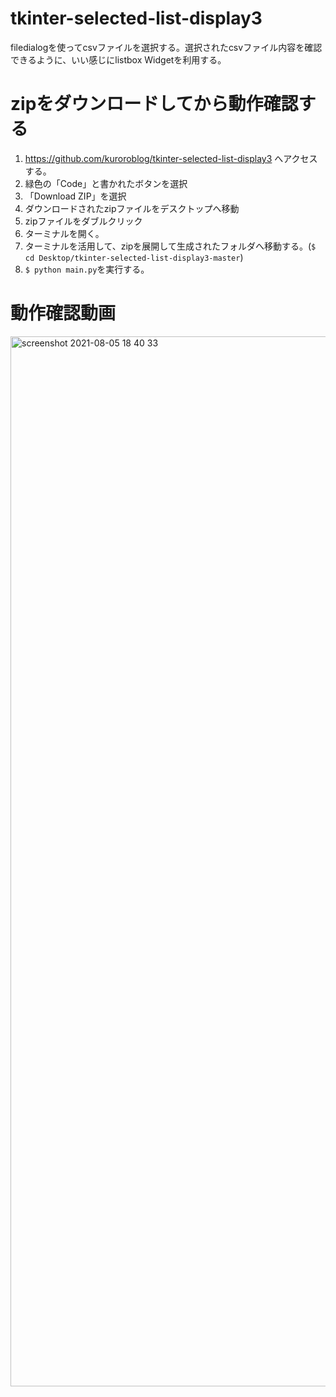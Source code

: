 # tkinter-selected-list-display3
filedialogを使ってcsvファイルを選択する。選択されたcsvファイル内容を確認できるように、いい感じにlistbox Widgetを利用する。

# zipをダウンロードしてから動作確認する
1. https://github.com/kuroroblog/tkinter-selected-list-display3 へアクセスする。
2. 緑色の「Code」と書かれたボタンを選択
3. 「Download ZIP」を選択
4. ダウンロードされたzipファイルをデスクトップへ移動
5. zipファイルをダブルクリック
6. ターミナルを開く。
7. ターミナルを活用して、zipを展開して生成されたフォルダへ移動する。(`$ cd Desktop/tkinter-selected-list-display3-master`)
8. `$ python main.py`を実行する。

# 動作確認動画
<img width="1680" alt="screenshot 2021-08-05 18 40 33" src="https://user-images.githubusercontent.com/23373288/128329035-a3da3210-8176-4538-86d2-488f7d241d80.png">
